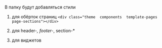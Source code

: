В папку будут добавляться стили

1. для обёрток страниц
    ``<div class="theme  components  template-pages  page-sections"></div>``

2. для header-*, footer-*, section-*

3. для виджетов
